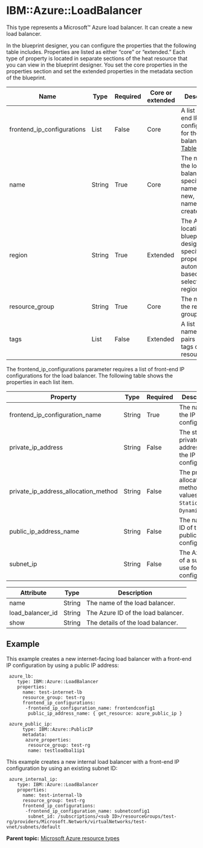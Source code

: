 # IBM::Azure::LoadBalancer

This type represents a Microsoft™ Azure load balancer. It can create a new load balancer.

In the blueprint designer, you can configure the properties that the following table includes. Properties are listed as either “core” or “extended.” Each type of property is located in separate sections of the heat resource that you can view in the blueprint designer. You set the core properties in the properties section and set the extended properties in the metadata section of the blueprint.

|Name|Type|Required|Core or extended|Description|
|----|----|--------|----------------|-----------|
|frontend\_ip\_configurations|List|False|Core|A list of front-end IP configurations for the load balancer. See [Table 2](#frontend).|
|name|String|True|Core|The name of the load balancer. If a specified name exists, a new, unique name is created.|
|region|String|True|Extended|The Azure location. The blueprint designer specifies this property automatically, based on the selected region.|
|resource\_group|String|True|Core|The name of the resource group.|
|tags|List|False|Extended|A list of name-value pairs to set as tags on the resource.|

The frontend\_ip\_configurations parameter requires a list of front-end IP configurations for the load balancer. The following table shows the properties in each list item.

|Property|Type|Required|Description|
|--------|----|--------|-----------|
|frontend\_ip\_configuration\_name|String|True|The name of the IP configuration.|
|private\_ip\_address|String|False|The static, private IP address of the IP configuration.|
|private\_ip\_address\_allocation\_method|String|False|The private IP allocation method. Valid values are `Static` and `Dynamic`.|
|public\_ip\_address\_name|String|False|The name or ID of the public IP configuration.|
|subnet\_ip|String|False|The Azure ID of a subnet to use for the IP configuration.|

|Attribute|Type|Description|
|---------|----|-----------|
|name|String|The name of the load balancer.|
|load\_balancer\_id|String|The Azure ID of the load balancer.|
|show|String|The details of the load balancer.|

## Example

This example creates a new internet-facing load balancer with a front-end IP configuration by using a public IP address:

```
 azure_lb:
    type: IBM::Azure::LoadBalancer
    properties:
      name: test-internet-lb
      resource_group: test-rg
      frontend_ip_configurations:
       -frontend_ip_configuration_name: frontendconfig1
        public_ip_address_name: { get_resource: azure_public_ip }
```

```
 azure_public_ip:
      type: IBM::Azure::PublicIP
      metadata:
       azure_properties:
        resource_group: test-rg
        name: testloadbal1ip1
```

This example creates a new internal load balancer with a front-end IP configuration by using an existing subnet ID:

```
 azure_internal_ip:
    type: IBM::Azure::LoadBalancer
    properties:
      name: test-internal-lb
      resource_group: test-rg
      frontend_ip_configurations: 
       -frontend_ip_configuration_name: subnetconfig1
        subnet_id: /subscriptions/<sub ID>/resourceGroups/test-rg/providers/Microsoft.Network/virtualNetworks/test-vnet/subnets/default
```

**Parent topic:** [Microsoft Azure resource types](../../com.edt.heat.reference.doc/topics/ref_heat_types_azure_ov.md)

